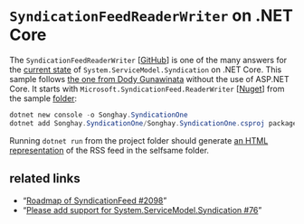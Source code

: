 # `SyndicationFeedReaderWriter` on .NET Core

The `SyndicationFeedReaderWriter` [[GitHub](https://github.com/dotnet/SyndicationFeedReaderWriter)] is one of the many answers for the [current state](https://github.com/dotnet/wcf/issues/2098) of `System.ServiceModel.Syndication` on .NET Core. This sample follows [the one from Dody Gunawinata](https://github.com/dodyg/practical-aspnetcore/blob/master/projects/aspnet-core-2/syndication/src/Program.cs) without the use of ASP.NET Core. It starts with `Microsoft.SyndicationFeed.ReaderWriter` [[Nuget](https://www.nuget.org/packages/Microsoft.SyndicationFeed.ReaderWriter/)] from the sample [folder](../dotnet-console-syndication):

```ps1
dotnet new console -o Songhay.SyndicationOne
dotnet add Songhay.SyndicationOne/Songhay.SyndicationOne.csproj package Microsoft.SyndicationFeed.ReaderWriter
```

Running `dotnet run` from the project folder should generate [an HTML representation](./Songhay.SyndicationOne/rss.html) of the RSS feed in the selfsame folder.

## related links

* “[Roadmap of SyndicationFeed #2098](https://github.com/dotnet/wcf/issues/2098)”
* “[Please add support for System.ServiceModel.Syndication #76](https://github.com/dotnet/wcf/issues/76)”